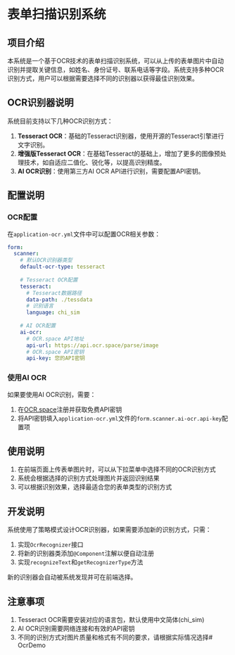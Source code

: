 # 表单扫描识别系统

## 项目介绍

本系统是一个基于OCR技术的表单扫描识别系统，可以从上传的表单图片中自动识别并提取关键信息，如姓名、身份证号、联系电话等字段。系统支持多种OCR识别方式，用户可以根据需要选择不同的识别器以获得最佳识别效果。

## OCR识别器说明

系统目前支持以下几种OCR识别方式：

1. **Tesseract OCR**：基础的Tesseract识别器，使用开源的Tesseract引擎进行文字识别。
2. **增强版Tesseract OCR**：在基础Tesseract的基础上，增加了更多的图像预处理技术，如自适应二值化、锐化等，以提高识别精度。
3. **AI OCR识别**：使用第三方AI OCR API进行识别，需要配置API密钥。

## 配置说明

### OCR配置

在`application-ocr.yml`文件中可以配置OCR相关参数：

```yaml
form:
  scanner:
    # 默认OCR识别器类型
    default-ocr-type: tesseract
    
    # Tesseract OCR配置
    tesseract:
      # Tesseract数据路径
      data-path: ./tessdata
      # 识别语言
      language: chi_sim
    
    # AI OCR配置
    ai-ocr:
      # OCR.space API地址
      api-url: https://api.ocr.space/parse/image
      # OCR.space API密钥
      api-key: 您的API密钥
```

### 使用AI OCR

如果要使用AI OCR识别，需要：

1. 在[OCR.space](https://ocr.space/)注册并获取免费API密钥
2. 将API密钥填入`application-ocr.yml`文件的`form.scanner.ai-ocr.api-key`配置项

## 使用说明

1. 在前端页面上传表单图片时，可以从下拉菜单中选择不同的OCR识别方式
2. 系统会根据选择的识别方式处理图片并返回识别结果
3. 可以根据识别效果，选择最适合您的表单类型的识别方式

## 开发说明

系统使用了策略模式设计OCR识别器，如果需要添加新的识别方式，只需：

1. 实现`OcrRecognizer`接口
2. 将新的识别器类添加`@Component`注解以便自动注册
3. 实现`recognizeText`和`getRecognizerType`方法

新的识别器会自动被系统发现并可在前端选择。

## 注意事项

1. Tesseract OCR需要安装对应的语言包，默认使用中文简体(chi_sim)
2. AI OCR识别需要网络连接和有效的API密钥
3. 不同的识别方式对图片质量和格式有不同的要求，请根据实际情况选择# OcrDemo
